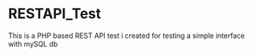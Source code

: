 # RESTAPI_Test

This is a PHP based REST API test i created for testing a simple interface with mySQL db

